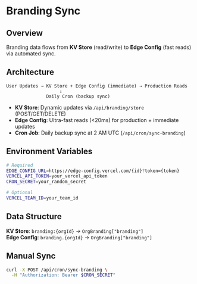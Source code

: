 # Branding Sync

## Overview

Branding data flows from **KV Store** (read/write) to **Edge Config** (fast reads) via automated sync.

## Architecture

```
User Updates → KV Store + Edge Config (immediate) → Production Reads
                    ↓
               Daily Cron (backup sync)
```

- **KV Store**: Dynamic updates via `/api/branding/store` (POST/GET/DELETE)
- **Edge Config**: Ultra-fast reads (<20ms) for production + immediate updates
- **Cron Job**: Daily backup sync at 2 AM UTC (`/api/cron/sync-branding`)

## Environment Variables

```bash
# Required
EDGE_CONFIG_URL=https://edge-config.vercel.com/{id}?token={token}
VERCEL_API_TOKEN=your_vercel_api_token
CRON_SECRET=your_random_secret

# Optional
VERCEL_TEAM_ID=your_team_id
```

## Data Structure

**KV Store**: `branding:{orgId}` → `OrgBranding["branding"]`  
**Edge Config**: `branding.{orgId}` → `OrgBranding["branding"]`

## Manual Sync

```bash
curl -X POST /api/cron/sync-branding \
  -H "Authorization: Bearer $CRON_SECRET"
```
